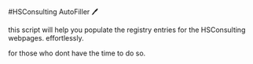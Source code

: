 #HSConsulting AutoFiller 🖊️

this script will help you populate the registry entries for the HSConsulting webpages. effortlessly.

for those who dont have the time to do so.
